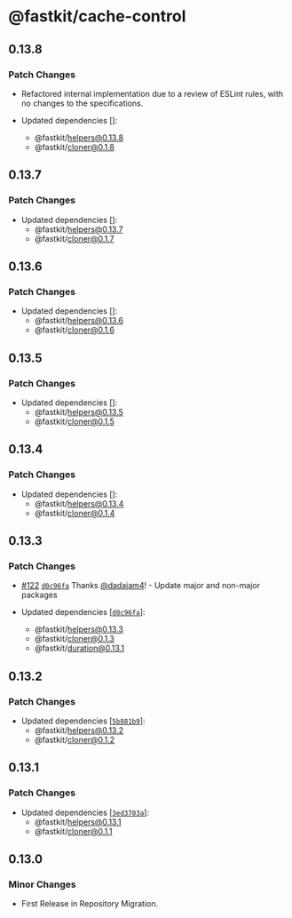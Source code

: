 # @fastkit/cache-control

## 0.13.8

### Patch Changes

- Refactored internal implementation due to a review of ESLint rules, with no changes to the specifications.

- Updated dependencies []:
  - @fastkit/helpers@0.13.8
  - @fastkit/cloner@0.1.8

## 0.13.7

### Patch Changes

- Updated dependencies []:
  - @fastkit/helpers@0.13.7
  - @fastkit/cloner@0.1.7

## 0.13.6

### Patch Changes

- Updated dependencies []:
  - @fastkit/helpers@0.13.6
  - @fastkit/cloner@0.1.6

## 0.13.5

### Patch Changes

- Updated dependencies []:
  - @fastkit/helpers@0.13.5
  - @fastkit/cloner@0.1.5

## 0.13.4

### Patch Changes

- Updated dependencies []:
  - @fastkit/helpers@0.13.4
  - @fastkit/cloner@0.1.4

## 0.13.3

### Patch Changes

- [#122](https://github.com/dadajam4/fastkit/pull/122) [`d0c96fa`](https://github.com/dadajam4/fastkit/commit/d0c96faf96b6c91bcb8bc0b1ca9d22fc8ede303e) Thanks [@dadajam4](https://github.com/dadajam4)! - Update major and non-major packages

- Updated dependencies [[`d0c96fa`](https://github.com/dadajam4/fastkit/commit/d0c96faf96b6c91bcb8bc0b1ca9d22fc8ede303e)]:
  - @fastkit/helpers@0.13.3
  - @fastkit/cloner@0.1.3
  - @fastkit/duration@0.13.1

## 0.13.2

### Patch Changes

- Updated dependencies [[`5b881b9`](https://github.com/dadajam4/fastkit/commit/5b881b94ce1852c12cc3c8f6954564d5235cba4d)]:
  - @fastkit/helpers@0.13.2
  - @fastkit/cloner@0.1.2

## 0.13.1

### Patch Changes

- Updated dependencies [[`3ed3703a`](https://github.com/dadajam4/fastkit/commit/3ed3703aa9092bf47caed6ec192ef4d5a7621d34)]:
  - @fastkit/helpers@0.13.1
  - @fastkit/cloner@0.1.1

## 0.13.0

### Minor Changes

- First Release in Repository Migration.
